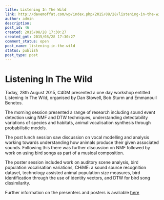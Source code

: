 ```yaml
---
title: Listening In The Wild
link: http://davemoffat.com/wp/index.php/2015/08/28/listening-in-the-wild/
author: admin
description: 
post_id: 46
created: 2015/08/28 17:30:27
created_gmt: 2015/08/28 17:30:27
comment_status: open
post_name: listening-in-the-wild
status: publish
post_type: post
---
```


# Listening In The Wild

Today, 28th August 2015, C4DM presented a one day workshop entitled Listening In The Wild, organised by Dan Stowell, Bob Sturm and Emmanouil Benetos.

The morning session presented a range of research including sound event detection using NMF and DTW techniques, understanding detectability variations of species and habitats, animal vocalisation synthesis through probabilistic models.

The post lunch session saw discussion on vocal modelling and analysis working towards understanding how animals produce their given associated sounds. Following this there was further discussion on NMF followed by work on using bird songs as part of a musical composition.

The poster session included work on auditory scene analysis, bird population vocalisation variations, CHiME: a sound source recognition dataset, technology assisted animal population size measures, bird identification through the use of identity vectors, and DTW for bird song dissimilarity.

Further information on the presenters and posters is avaliable [here](http://www.eventbrite.co.uk/e/listening-in-the-wild-2015-tickets-16237984248?aff=ebapi)